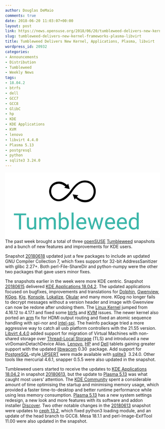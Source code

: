 ```yaml
---
author: Douglas DeMaio
comments: true
date: 2018-06-20 11:03:07+00:00
layout: post
link: https://news.opensuse.org/2018/06/20/tumbleweed-delivers-new-kernel-frameworks-plasma-libvirt/
slug: tumbleweed-delivers-new-kernel-frameworks-plasma-libvirt
title: Tumbleweed Delivers New Kernel, Applications, Plasma, libvirt
wordpress_id: 20932
categories:
- Announcements
- Distribution
- Tumbleweed
- Weekly News
tags:
- 18.04.2
- btrfs
- dell
- GCC7
- GCC8
- GlibC
- hp
- KDE
- KDE Applications
- KVM
- lenovo
- libvirt 4.4.0
- Plasma 5.13
- postgresql
- python
- sqlite3 3.24.0
---
```


![](/wp-content/uploads/2016/05/Tumbleweed-black-green.png)The past week brought a total of three [openSUSE](https://www.opensuse.org/) [Tumbleweed](https://en.opensuse.org/Portal:Tumbleweed) snapshots and a bunch of new features and improvements for KDE users.

Snapshot [20180618](https://lists.opensuse.org/opensuse-factory/2018-06/msg00252.html) updated just a few packages to include an updated GNU Compiler Collection 7, which fixes support for 32-bit AddressSanitizer with glibc 2.27+. Both perl-File-ShareDir and python-numpy were the other two packages that gave users minor fixes.

The snapshots earlier in the week were more KDE centric. Snapshot [20180615](https://lists.opensuse.org/opensuse-factory/2018-06/msg00223.html) delivered [KDE Applications 18.04.2](https://www.kde.org/announcements/announce-applications-18.04.2.php). The updated applications focused on bugfixes, improvements and translations for [Dolphin](https://www.kde.org/applications/system/dolphin/), [Gwenview](https://userbase.kde.org/Gwenview), [KGpg](https://utils.kde.org/projects/kgpg/), [Kig](https://edu.kde.org/kig/), [Konsole](https://konsole.kde.org/), [Lokalize](https://www.kde.org/applications/development/lokalize/), [Okular](https://okular.kde.org/) and many more. KGpg no longer fails to decrypt messages without a version header and image with Gwenview can now be redone after undoing them. The [Linux Kernel](https://www.kernel.org/) jumped from 4.16.12 to 4.17.1 and fixed some [btrfs](https://btrfs.wiki.kernel.org/) and [KVM](https://www.linux-kvm.org/page/Main_Page) issues. The newer kernel also ported an [arm](https://www.arm.com/) fix for HDMI output routing and fixed an atomic sequence handling with spi-nor and [intel-spi](https://github.com/torvalds/linux/blob/master/Documentation/mtd/intel-spi.txt). The hwinfo package tried a more aggressive way to catch all usb platform controllers with the 21.55 version. [Libvirt 4.4.0](https://libvirt.org/news.html) added support for migration of Virtual Machines with non-shared storage over [Thread-Local Storage](https://en.wikipedia.org/wiki/Thread-local_storage) (TLS) and introduced a new virDomainDetachDevice Alias. [Lenovo](https://www3.lenovo.com/us/en/), [HP](//www.hp.com/) and [Dell](https://www.dell.com/) tablets gaining greater support with the updated [libwacom](https://github.com/linuxwacom/libwacom/wiki) 0.30  package. Add support for [PostgreSQL](https://www.postgresql.org)-style[ UPSERT](https://www.sqlite.org/draft/lang_UPSERT.html) were made available with [sqlite3](https://www.sqlite.org/)  3.24.0. Other tools like mercurial 4.6.1, snapper 0.5.5 were also updated in the snapshot.

Tumbleweed users started to receive the updates to [KDE Applications 18.04.2](https://www.kde.org/announcements/announce-applications-18.04.2.php) in snapshot [20180613](https://lists.opensuse.org/opensuse-factory/2018-06/msg00196.html), but the update to [Plasma 5.13](https://www.kde.org/announcements/plasma-5.12.90.php) was what caught most users’ attention. The [KDE Community](https://www.kde.org/community/) spent a considerable amount of time optimising the startup and minimising memory usage, which provided a faster time-to-desktop and better runtime performance while using less memory consumption. [Plasma 5.13](https://www.kde.org/announcements/plasma-5.12.90.php) has a new system settings redesign, a new look and more features with its software and addon installer [Discover](https://userbase.kde.org/Discover). Two other notable changes in the [20180613](https://lists.opensuse.org/opensuse-factory/2018-06/msg00196.html) snapshot were updates to [ceph 13.2](https://ceph.com/releases/v13-2-0-mimic-released/), which fixed python3 loading module, and an update of the head branch to GCC8. Mesa 18.1.1 and perl-Image-ExifTool 11.00 were also updated in the snapshot.
